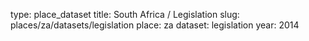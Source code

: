 type: place_dataset
title: South Africa / Legislation
slug: places/za/datasets/legislation
place: za
dataset: legislation
year: 2014
